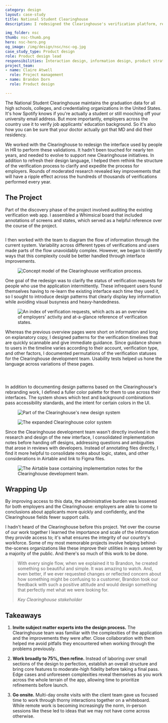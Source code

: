```yaml
---
category: design
layout: case-study
title: National Student Clearinghouse
description: I redesigned the Clearinghouse's verification platform, reworking a convoluted request flow to make it easier for employers to perform background validations

img_folder: nsc
thumb: nsc-thumb.png 
hero: nsc-hero.png
og_image: /img/design/nsc/nsc-og.jpg
case_study_type: Product design
role: Product design lead
responsibilities: Interaction design, information design, product strategy, usability testing, design system development
project_team:
- name: Claire Atwell
  role: Project management
- name: Brandon Dorn
  role: Product design

---
```


<p>The National Student Clearinghouse maintains the graduation data for all high schools, colleges, and credentialing organizations in the United States. It's how Spotify knows if you're actually a student or still mooching off your university email address. But more importantly, employers across the country use it to verify job applicants' education background. So it's also how you can be sure that your doctor actually got that MD and did their residency.</p>

<p>We worked with the Clearinghouse to redesign the interface used by people in HR to perform these validations. It hadn't been touched for nearly ten years, and needed to evolve to support new Clearinghouse initiatives. In addition to refresh their design language, I helped them rethink the structure of the verification process to clarify and expedite the process for employers. Rounds of moderated research revealed key improvements that will have a ripple effect across the hundreds of thousands of verifications performed every year.</p>

<h2>The Project</h2>

<p>Part of the discovery phase of the project involved auditing the existing verification web app. I assembled a Whimsical board that included annotations of screens and states, which served as a helpful reference over the course of the project.</p>

<figure class="">
	<img src="/img/design/nsc/nsc-ui-audit.png" alt="">
</figure>

<p>I then worked with the team to diagram the flow of information through the current system. Variability across different types of verifications and users made parts of the flow unavoidably complex. However, we began to identify ways that this complexity could be better handled through interface improvements.</p>

<figure>
	<img src="/img/design/nsc/nsc-verification-flow.png" alt="Concept model of the Clearinghouse verification process.">
</figure>

<p>One goal of the redesign was to clarify the status of verification requests for people who use the application intermittently. These infrequent users found themselves having to re-learn the existing interface each time they used it, so I sought to introduce design patterns that clearly display key information while avoiding visual busyness and heavy-handedness.</p>

<figure class="almost-body-width">
	<img src="/img/design/nsc/nsc-index.png" alt="An index of verification requests, which acts as an overview of employers' activity and at-a-glance reference of verification states.">
</figure>

<p>Whereas the previous overview pages were short on information and long on explanatory copy, I designed patterns for the verification timelines that are quickly scannable and give immediate guidance. Since guidance shown to users in the timeline varies according to their account, verification type, and other factors, I documented permutations of the verification statuses for the Clearinghouse development team. Usability tests helped us hone the language across variations of these pages.</p>

<div class="two-up-container">
	<figure class="">
		<img src="/img/design/nsc/nsc-detail-1.png" alt="">
	</figure>
	<figure class="">
		<img src="/img/design/nsc/nsc-detail-2.png" alt="">
	</figure>
</div>

<figure class="no-mt">
	<img src="/img/design/nsc/nsc-permutations.png" alt="">
	<figcaption></figcaption>
</figure>

<p>In addition to documenting design patterns based on the Clearinghouse's rebranding work, I defined a fuller color palette for them to use across their interfaces. The system shows which text and background combinations pass accessibility standards, and the intent for certain colors in the UI.</p>

<figure>
	<img src="/img/design/nsc/nsc-system.png" alt="Part of the Clearinghouse's new design system">
	<figcaption></figcaption>
</figure>

<figure class="full-width">
	<img src="/img/design/nsc/nsc-color.png" alt="The expanded Clearinghouse color system">
	<figcaption></figcaption>
</figure>

<p>Since the Clearinghouse development team wasn't directly involved in the research and design of the new interface, I consolidated implementation notes before handing off designs, addressing questions and ambiguities that arose in reviews with developers. Instead of annotating files directly, I find it more helpful to consolidate notes about logic, states, and other considerations in Airtable and link to Figma files.</p>

<figure class="almost-body-width">
	<img src="/img/design/nsc/nsc-airtable.png" alt="The Airtable base containing implementation notes for the Clearinghouse development team.">
	<figcaption></figcaption>
</figure>

<h2>Wrapping Up</h2>
<p>By improving access to this data, the administrative burden was lessened for both employers and the Clearinghouse: employers are able to come to conclusions about applicants more quickly and confidently, and the Clearinghouse fields fewer support calls.</p>
<p>I hadn't heard of the Clearinghouse before this project. Yet over the course of our work together I learned the importance and scale of the information they provide access to; it's what ensures the integrity of our country's workforce. Some of my most memorable projects involve helping behind-the-scenes organizations like these improve their utilities in ways unseen by a majority of the public. And there's so much of this work to be done.</p>

<blockquote>
	<p>With every single flow, when we explained it to Brandon, he created something so beautiful and simple. It was amazing to watch. And, even better, if we ever requested changes or reflected concern about how something might be confusing to a customer, Brandon took our feedback with such a positive attitude and would design something that perfectly met what we were looking for.</p>
	<cite>Key Clearinghouse stakeholder</cite>
</blockquote>

<div class="what-i-learned">
	<h2>Takeaways</h2>
	<ol class="learned-things">
		<li><p><b>Invite subject matter experts into the design process.</b> The Clearinghouse team was familiar with the complexities of the application and the improvements they were after. Close collaboration with them helped me avoid pitfalls they encountered when working through the problems previously.</p></li>
		<li><p><b>Work broadly to 75%, then refine.</b> Instead of laboring over small sections of the design to perfection, establish an overall structure and bring core features to moderate-high fidelity before taking a final pass. Edge cases and unforeseen complexities reveal themselves as you work across the whole terrain of the app, allowing time to prioritize refinements before launch.</p></li>
		<li><p><b>Go onsite.</b> Multi-day onsite visits with the client team gave us focused time to work through thorny interactions together on a whiteboard. While remote work is becoming increasingly the norm, in-person sessions like these led to ideas that we may not have come across otherwise.</p></li>
	</ol>
</div>